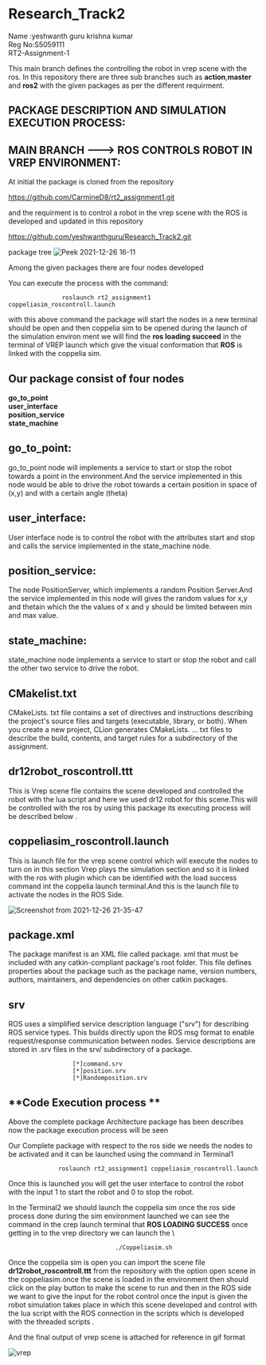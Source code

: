 
# Research_Track2
Name  :yeshwanth guru krishna kumar\
Reg No:S5059111\
RT2-Assignment-1


This main branch defines the controlling the robot in vrep scene with the ros.
In this repository there are three sub branches such as **action**,**master** and **ros2** with the given packages as per the  different requirment.

## PACKAGE DESCRIPTION AND SIMULATION EXECUTION PROCESS:
## MAIN BRANCH ---> ROS CONTROLS ROBOT IN VREP ENVIRONMENT:
At initial the package is cloned from the repository 

   https://github.com/CarmineD8/rt2_assignment1.git

   and the requirment is to control a robot in the vrep scene with the ROS is developed and updated in this repository

   https://github.com/yeshwanthguru/Research_Track2.git


   package tree
   ![Peek 2021-12-26 16-11](https://user-images.githubusercontent.com/72270080/147417311-ef6c9f2c-6027-4f3a-ae81-9801f304195a.png)

  
 

Among the given packages there are four nodes developed 


You can execute the process with the command:

                   roslaunch rt2_assignment1 coppeliasim_roscontroll.launch

with this above command the package will start the nodes in a new terminal should be open and then coppelia sim to be opened during the launch of the simulation environ ment we will find the **ros loading succeed** in the terminal of VREP launch which give the visual conformation that **ROS** is linked  with the coppelia sim. 


## Our package consist of four nodes 
**go_to_point**\
**user_interface**\
**position_service**\
**state_machine** 

## **go_to_point**:
go_to_point node  will implements a service to start or stop the robot towards a point in the environment.And the service implemented in this node would be able to drive the robot towards a certain position in space of (x,y) and with a certain angle (theta)
## **user_interface**:
User interface node is to control the robot with the attributes start and stop and calls the service implemented in the state_machine node. 
## **position_service**:
The node PositionServer, which implements a random Position Server.And the service implemented in this node will gives the random values for x,y and thetain which the the values of x and y should be limited between min and max value. 
## **state_machine**:
state_machine node implements a service to start or stop the robot and call the other two service to drive the robot.

## **CMakelist.txt**
CMakeLists. txt file contains a set of directives and instructions describing the project's source files and targets (executable, library, or both). When you create a new project, CLion generates CMakeLists. ... txt files to describe the build, contents, and target rules for a subdirectory of the assignment.

## **dr12robot_roscontroll.ttt**
This is Vrep scene file contains the scene developed and controlled the robot with the lua script and here we used dr12 robot for this scene.This will be controlled with the ros by using this package its executing process will be described below .

## **coppeliasim_roscontroll.launch** ##
This is launch file for the vrep scene control which will execute the nodes to turn on in this section Vrep plays the simulation section and so it is linked with the ros with plugin which can be identified with the load success command int the coppelia launch terminal.And this is the launch file to activate the nodes in the ROS Side.

 ![Screenshot from 2021-12-26 21-35-47](https://user-images.githubusercontent.com/72270080/147419470-13d42ab0-6bf2-418f-b2d3-73cff6957c7f.png)



## **package.xml**  ##
The package manifest is an XML file called package. xml that must be included with any catkin-compliant package's root folder. This file defines properties about the package such as the package name, version numbers, authors, maintainers, and dependencies on other catkin packages.

## **srv**  ##
ROS uses a simplified service description language ("srv") for describing ROS service types. This builds directly upon the ROS msg format to enable request/response communication between nodes. Service descriptions are stored in .srv files in the srv/ subdirectory of a package. 

                      [*]command.srv
                      [*]position.srv
                      [*]Randomposition.srv

## **Code Execution process ** ##

Above the complete package Architecture package has been describes now the package execution process will be seen


Our Complete package with respect to the ros side we needs the nodes to be activated and it can be launched using the command in Terminal1

                  roslaunch rt2_assignment1 coppeliasim_roscontroll.launch

Once this is launched you will get the user interface to control the robot with the input 1 to start the robot and 0 to stop the robot.

In the Terminal2 we should launch the coppelia sim once the ros side process done during the sim environment launched we can see the command in the crep launch terminal that **ROS LOADING SUCCESS** once getting in to the vrep directory we can launch the \
                      
                      
                                  ./Coppeliasim.sh 

Once the coppelia sim is open you can import the scene file **dr12robot_roscontroll.ttt** from the repository with the option open scene in the coppeliasim.once the scene is loaded in the environment then should click on the play button to make the scene to run and then in the ROS side we want to give the input for the robot control once the input is given the robot simulation takes place in which this scene developed and control with the lua script with the ROS connection in the scripts which is developed with the threaded scripts .

And the final output of vrep scene is attached for reference in gif format





       

 ![vrep](https://user-images.githubusercontent.com/72270080/152235150-5d179e5f-047f-4101-8f12-29c48141b526.gif)

 


    
